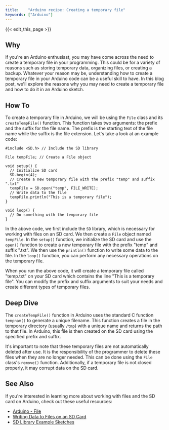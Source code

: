 ```yaml
---
title:    "Arduino recipe: Creating a temporary file"
keywords: ["Arduino"]
---
```


{{< edit_this_page >}}

## Why

If you're an Arduino enthusiast, you may have come across the need to create a temporary file in your programming. This could be for a variety of reasons such as storing temporary data, organizing files, or creating a backup. Whatever your reason may be, understanding how to create a temporary file in your Arduino code can be a useful skill to have. In this blog post, we'll explore the reasons why you may need to create a temporary file and how to do it in an Arduino sketch.

## How To

To create a temporary file in Arduino, we will be using the `File` class and its `createTempFile()` function. This function takes two arguments: the prefix and the suffix for the file name. The prefix is the starting text of the file name while the suffix is the file extension. Let's take a look at an example code:

```Arduino
#include <SD.h> // Include the SD library

File tempFile; // Create a File object

void setup() {
  // Initialize SD card
  SD.begin(4);
  // Create a new temporary file with the prefix "temp" and suffix ".txt"
  tempFile = SD.open("temp", FILE_WRITE);
  // Write data to the file
  tempFile.println("This is a temporary file");
}

void loop() {
  // Do something with the temporary file
}

```

In the above code, we first include the `SD` library, which is necessary for working with files on an SD card. We then create a `File` object named `tempFile`. In the `setup()` function, we initialize the SD card and use the `open()` function to create a new temporary file with the prefix "temp" and suffix ".txt". We then use the `println()` function to write some data to the file. In the `loop()` function, you can perform any necessary operations on the temporary file.

When you run the above code, it will create a temporary file called "temp.txt" on your SD card which contains the line "This is a temporary file". You can modify the prefix and suffix arguments to suit your needs and create different types of temporary files.

## Deep Dive

The `createTempFile()` function in Arduino uses the standard C function `tempnam()` to generate a unique filename. This function creates a file in the temporary directory (usually `/tmp`) with a unique name and returns the path to that file. In Arduino, this file is then created on the SD card using the specified prefix and suffix.

It's important to note that these temporary files are not automatically deleted after use. It is the responsibility of the programmer to delete these files when they are no longer needed. This can be done using the `File` class's `remove()` function. Additionally, if a temporary file is not closed properly, it may corrupt data on the SD card.

## See Also

If you're interested in learning more about working with files and the SD card on Arduino, check out these useful resources:

- [Arduino - File](https://www.arduino.cc/reference/en/libraries/sd/file/)
- [Writing Data to Files on an SD Card](https://learn.adafruit.com/adafruit-guide-excellent-sd/how-to-create-file-system)
- [SD Library Example Sketches](https://www.arduino.cc/en/Reference/SD)
